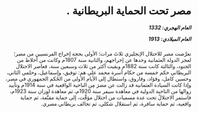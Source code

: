 <h1 dir="rtl">مصر تحت الحماية البريطانية .</h1>

<h5 dir="rtl">العام الهجري:  1332

العام الميلادي: 1913

</h5>

<p dir="rtl">تعرَّضت مصر للاحتلال الإنجليزي ثلاثَ مرات؛ الأولى بحجة إخراج الفرنسيين من مصر؛ لعجز الدولة العثمانية وحدها عن إخراجهم، والثانية سنة 1807م وكانت من أخلاط من الجنود، والثالثة كانت سنة 1882م وبقيت أكثر من ثلاث وسبعين سنة، فعاصر الاحتلال البريطاني حكم خمسة من حكام أسرة محمد علي هم: توفيق، وإسماعيل، وحلمي الثاني، وحسين كامل، وفؤاد، وفاروق، واستطال إلى الأيام الأولى من الحُكم الجمهوري في مصر، وإذا كانت السيادة العثمانية قد زالت عن مصرَ مِن الناحية الواقعية في سنة 1914م وتأييد زوالها من الناحية الدولية في معاهدة سيفر سنة 1920م، ثم معاهدة لوزان سنة 1923م، فاستمر الاحتلالُ تحت عدة مسميات من احتلال مؤقَّت، إلى حماية مقنَّعة، ثم حماية واقعية، ثم حماية سافرة، ثم استقلال شكلي، ثم تحالف بريطاني مصري.</p></br>
